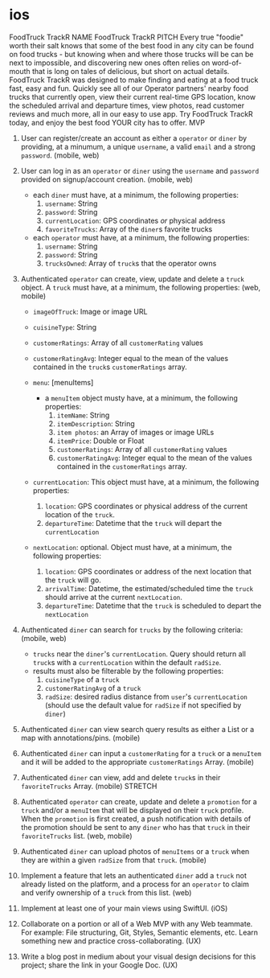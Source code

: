 # ios
FoodTruck TrackR
NAME
FoodTruck TrackR
PITCH
Every true "foodie" worth their salt knows that some of the best food in any city can be found on food trucks - but knowing when and where those trucks will be can be next to impossible, and discovering new ones often relies on word-of-mouth that is long on tales of delicious, but short on actual details. FoodTruck TrackR was designed to make finding and eating at a food truck fast, easy and fun.  Quickly see all of our Operator partners' nearby food trucks that currently open, view their current real-time GPS location, know the scheduled arrival and departure times, view photos, read customer reviews and much more, all in our easy to use app.  Try FoodTruck TrackR today, and enjoy the best food YOUR city has to offer. 
MVP
1. User can register/create an account as either a `operator` or `diner` by providing, at a minumum, a unique `username`, a valid `email` and a strong `password`. (mobile, web) 
2. User can log in as an `operator` or `diner` using the `username` and `password` provided on signup/account creation. (mobile, web)
    * each `diner` must have, at a minimum, the following properties:
        1. `username`: String
        2. `password`: String
        3. `currentLocation`: GPS coordinates _or_ physical address
        4. `favoriteTrucks`: Array of the `diner`s favorite trucks
    * each `operator` must have, at a minimum, the following properties:
        1. `username`: String
        2. `password`: String
        3. `trucksOwned`: Array of `truck`s that the operator owns
3. Authenticated `operator` can create, view, update and delete a `truck` object. A `truck` must have, at a minimum, the following properties: (web, mobile)

    * `imageOfTruck`: Image or image URL
    * `cuisineType`: String
    * `customerRatings`: Array of all `customerRating` values
    * `customerRatingAvg`: Integer equal to the mean of the values contained in the `truck`s `customerRatings` array.

    * `menu`: [menuItems]
        - a `menuItem` object musty have, at a minimum, the following properties:
            1. `itemName`: String
            2. `itemDescription`: String
            3. `item photos`: an Array of images or image URLs
            4. `itemPrice`: Double or Float
            5. `customerRatings`: Array of all `customerRating` values
            6. `customerRatingAvg`: Integer equal to the mean of the values contained in the `customerRatings` array.
    * `currentLocation`: This object must have, at a minimum, the following properties:
        1. `location`: GPS coordinates or physical address of the current location of the `truck`.
        2. `departureTime`: Datetime that the `truck` will depart the `currentLocation`
    * `nextLocation`: optional. Object must have, at a minimum, the following properties:
        1. `location`: GPS coordinates or address of the next location that the `truck` will go. 
        2. `arrivalTime`: Datetime, the estimated/scheduled time the `truck` should arrive at the current `nextLocation`.
        3. `departureTime`: Datetime that the `truck` is scheduled to depart the `nextLocation`
4. Authenticated `diner` can search for `trucks` by the following criteria: (mobile, web)
    * `trucks` near the `diner`'s `currentLocation`. Query should return all `truck`s with a `currentLocation` within the default `radSize`.
    * results must also be filterable by the following properties:
        1. `cuisineType` of a `truck`
        2. `customerRatingAvg` of a `truck`
        3. `radSize`: desired radius distance from `user`'s `currentLocation` (should use the default value for `radSize` if not specified by `diner`)
5. Authenticated `diner` can view search query results as either a List or a map with annotations/pins. (mobile)
6. Authenticated `diner` can input a `customerRating` for a `truck` or a `menuItem` and it will be added to the appropriate `customerRatings` Array. (mobile)
7. Authenticated `diner` can view, add and delete `truck`s in their `favoriteTrucks` Array. (mobile)
STRETCH
1. Authenticated `operator` can create, update and delete a `promotion` for a `truck` and/or a `menuItem` that will be displayed on their `truck` profile. When the `promotion` is first created, a push notification with details of the promotion should be sent to any `diner` who has that `truck` in their `favoriteTrucks` list. (web, mobile)
2. Authenticated `diner` can upload photos of `menuItems` or a `truck` when they are within a given `radSize` from that `truck`. (mobile)
3. Implement a feature that lets an authenticated `diner` add a `truck` not already listed on the platform, and a process for an `operator` to claim and verify ownership of a `truck` from this list. (web)
4. Implement at least one of your main views using SwiftUI. (iOS)
5. Collaborate on a portion or all of a Web MVP with any Web teammate. For example: File structuring, Git, Styles, Semantic elements, etc. Learn something new and practice cross-collaborating. (UX)
6. Write a blog post in medium about your visual design decisions for this project; share the link in your Google Doc. (UX)



